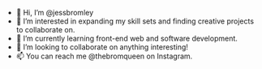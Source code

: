 - 👋 Hi, I’m @jessbromley
- 👀 I’m interested in expanding my skill sets and finding creative projects to collaborate on.
- 🌱 I’m currently learning front-end web and software development.
- 💞️ I’m looking to collaborate on anything interesting!
- 📫 You can reach me @thebromqueen on Instagram.

<!---
jessbromley/jessbromley is a ✨ special ✨ repository because its `README.md` (this file) appears on your GitHub profile.
You can click the Preview link to take a look at your changes.
--->
